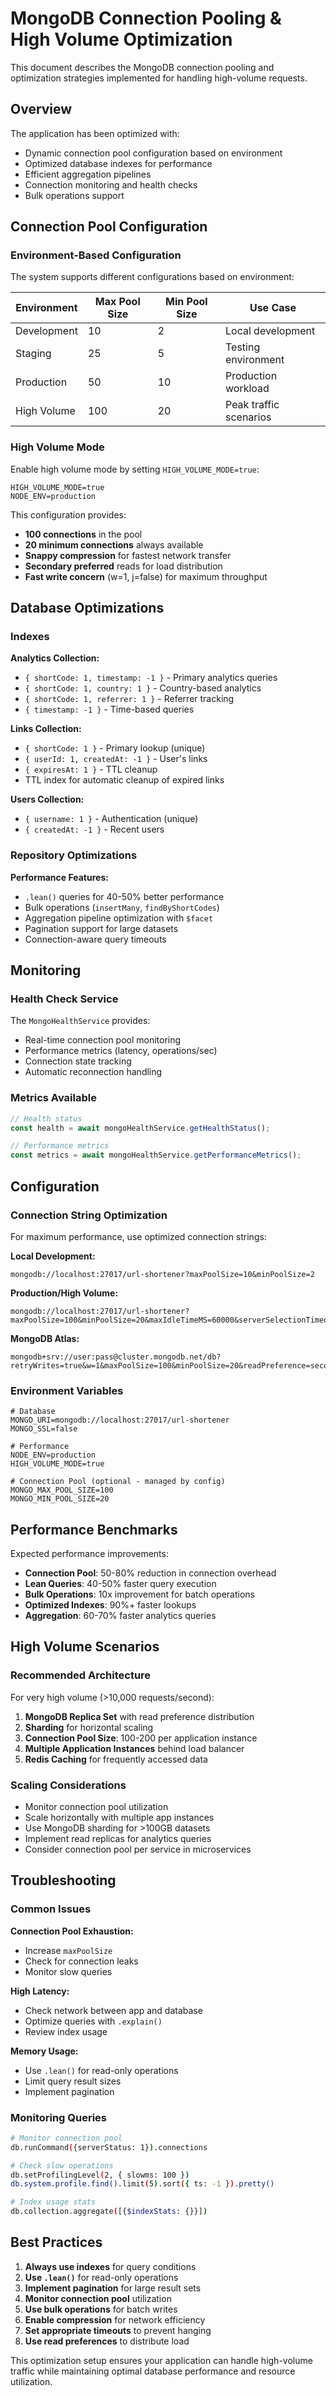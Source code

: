 # MongoDB Connection Pooling & High Volume Optimization

This document describes the MongoDB connection pooling and optimization strategies implemented for handling high-volume requests.

## Overview

The application has been optimized with:
- Dynamic connection pool configuration based on environment
- Optimized database indexes for performance
- Efficient aggregation pipelines
- Connection monitoring and health checks
- Bulk operations support

## Connection Pool Configuration

### Environment-Based Configuration

The system supports different configurations based on environment:

| Environment | Max Pool Size | Min Pool Size | Use Case |
|-------------|---------------|---------------|----------|
| Development | 10 | 2 | Local development |
| Staging | 25 | 5 | Testing environment |
| Production | 50 | 10 | Production workload |
| High Volume | 100 | 20 | Peak traffic scenarios |

### High Volume Mode

Enable high volume mode by setting `HIGH_VOLUME_MODE=true`:

```env
HIGH_VOLUME_MODE=true
NODE_ENV=production
```

This configuration provides:
- **100 connections** in the pool
- **20 minimum connections** always available
- **Snappy compression** for fastest network transfer
- **Secondary preferred** reads for load distribution
- **Fast write concern** (w=1, j=false) for maximum throughput

## Database Optimizations

### Indexes

**Analytics Collection:**
- `{ shortCode: 1, timestamp: -1 }` - Primary analytics queries
- `{ shortCode: 1, country: 1 }` - Country-based analytics
- `{ shortCode: 1, referrer: 1 }` - Referrer tracking
- `{ timestamp: -1 }` - Time-based queries

**Links Collection:**
- `{ shortCode: 1 }` - Primary lookup (unique)
- `{ userId: 1, createdAt: -1 }` - User's links
- `{ expiresAt: 1 }` - TTL cleanup
- TTL index for automatic cleanup of expired links

**Users Collection:**
- `{ username: 1 }` - Authentication (unique)
- `{ createdAt: -1 }` - Recent users

### Repository Optimizations

**Performance Features:**
- `.lean()` queries for 40-50% better performance
- Bulk operations (`insertMany`, `findByShortCodes`)
- Aggregation pipeline optimization with `$facet`
- Pagination support for large datasets
- Connection-aware query timeouts

## Monitoring

### Health Check Service

The `MongoHealthService` provides:
- Real-time connection pool monitoring
- Performance metrics (latency, operations/sec)
- Connection state tracking
- Automatic reconnection handling

### Metrics Available

```typescript
// Health status
const health = await mongoHealthService.getHealthStatus();

// Performance metrics
const metrics = await mongoHealthService.getPerformanceMetrics();
```

## Configuration

### Connection String Optimization

For maximum performance, use optimized connection strings:

**Local Development:**
```
mongodb://localhost:27017/url-shortener?maxPoolSize=10&minPoolSize=2
```

**Production/High Volume:**
```
mongodb://localhost:27017/url-shortener?maxPoolSize=100&minPoolSize=20&maxIdleTimeMS=60000&serverSelectionTimeoutMS=3000&socketTimeoutMS=30000&retryWrites=true&w=1&readPreference=secondaryPreferred
```

**MongoDB Atlas:**
```
mongodb+srv://user:pass@cluster.mongodb.net/db?retryWrites=true&w=1&maxPoolSize=100&minPoolSize=20&readPreference=secondaryPreferred
```

### Environment Variables

```env
# Database
MONGO_URI=mongodb://localhost:27017/url-shortener
MONGO_SSL=false

# Performance
NODE_ENV=production
HIGH_VOLUME_MODE=true

# Connection Pool (optional - managed by config)
MONGO_MAX_POOL_SIZE=100
MONGO_MIN_POOL_SIZE=20
```

## Performance Benchmarks

Expected performance improvements:
- **Connection Pool**: 50-80% reduction in connection overhead
- **Lean Queries**: 40-50% faster query execution
- **Bulk Operations**: 10x improvement for batch operations
- **Optimized Indexes**: 90%+ faster lookups
- **Aggregation**: 60-70% faster analytics queries

## High Volume Scenarios

### Recommended Architecture

For very high volume (>10,000 requests/second):

1. **MongoDB Replica Set** with read preference distribution
2. **Sharding** for horizontal scaling
3. **Connection Pool Size**: 100-200 per application instance
4. **Multiple Application Instances** behind load balancer
5. **Redis Caching** for frequently accessed data

### Scaling Considerations

- Monitor connection pool utilization
- Scale horizontally with multiple app instances
- Use MongoDB sharding for >100GB datasets
- Implement read replicas for analytics queries
- Consider connection pool per service in microservices

## Troubleshooting

### Common Issues

**Connection Pool Exhaustion:**
- Increase `maxPoolSize`
- Check for connection leaks
- Monitor slow queries

**High Latency:**
- Check network between app and database
- Optimize queries with `.explain()`
- Review index usage

**Memory Usage:**
- Use `.lean()` for read-only operations
- Limit query result sizes
- Implement pagination

### Monitoring Queries

```bash
# Monitor connection pool
db.runCommand({serverStatus: 1}).connections

# Check slow operations
db.setProfilingLevel(2, { slowms: 100 })
db.system.profile.find().limit(5).sort({ ts: -1 }).pretty()

# Index usage stats
db.collection.aggregate([{$indexStats: {}}])
```

## Best Practices

1. **Always use indexes** for query conditions
2. **Use `.lean()`** for read-only operations
3. **Implement pagination** for large result sets
4. **Monitor connection pool** utilization
5. **Use bulk operations** for batch writes
6. **Enable compression** for network efficiency
7. **Set appropriate timeouts** to prevent hanging
8. **Use read preferences** to distribute load

This optimization setup ensures your application can handle high-volume traffic while maintaining optimal database performance and resource utilization.
